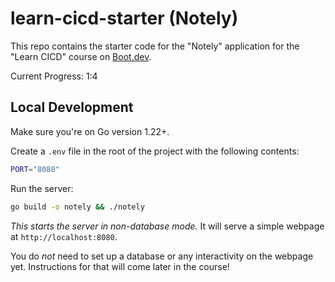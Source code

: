 # learn-cicd-starter (Notely)

This repo contains the starter code for the "Notely" application for the "Learn CICD" course on [Boot.dev](https://boot.dev).

Current Progress: 1:4

## Local Development

Make sure you're on Go version 1.22+.

Create a `.env` file in the root of the project with the following contents:

```bash
PORT="8080"
```

Run the server:

```bash
go build -o notely && ./notely
```

*This starts the server in non-database mode.* It will serve a simple webpage at `http://localhost:8080`.

You do *not* need to set up a database or any interactivity on the webpage yet. Instructions for that will come later in the course!
